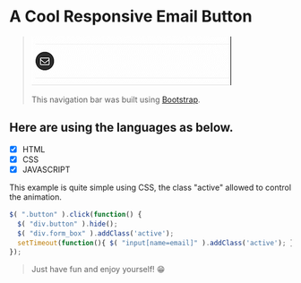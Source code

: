 # A Cool Responsive Email Button

>
> ![Screenshot](A-Cool-Responsive-Email-Button_AdobeExpress.gif)
>
> This navigation bar was built using [Bootstrap](https://getbootstrap.com/).
>

## Here are using the languages as below.
- [x] HTML
- [x] CSS
- [x] JAVASCRIPT

This example is quite simple using CSS, the class "active" allowed to control the animation.

```JavaScript
$( ".button" ).click(function() {
  $( "div.button" ).hide();
  $( "div.form_box" ).addClass('active');
  setTimeout(function(){ $( "input[name=email]" ).addClass('active'); }, 500);
});
```

> Just have fun and enjoy yourself! :grin:
